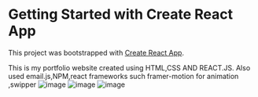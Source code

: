 # Getting Started with Create React App

This project was bootstrapped with [Create React App](https://github.com/facebook/create-react-app).

This is my portfolio website created using HTML,CSS AND REACT.JS. 
Also used email.js,NPM,react frameworks such framer-motion for animation ,swipper
![image](https://user-images.githubusercontent.com/97359790/175818383-0a72512d-d4d4-4729-89a9-cdcee33c6f74.png)
![image](https://user-images.githubusercontent.com/97359790/175818421-6bafb936-9220-4304-8cc4-24d206008d23.png)
![image](https://user-images.githubusercontent.com/97359790/175818451-b7aa21ff-dea2-4dec-aeea-529fe4aa2e1d.png)




